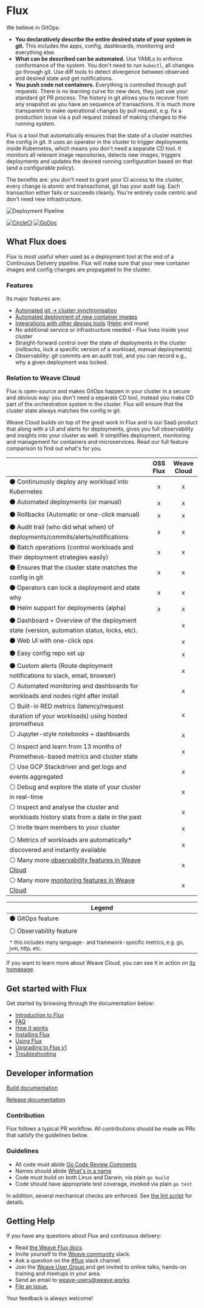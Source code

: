 # Flux

We believe in GitOps:

- **You declaratively describe the entire desired state of your
  system in git.** This includes the apps, config, dashboards,
  monitoring and everything else.
- **What can be described can be automated.** Use YAMLs to enforce
  conformance of the system. You don't need to run `kubectl`, all changes go
  through git. Use diff tools to detect divergence between observed and
  desired state and get notifications.
- **You push code not containers.** Everything is controlled through
  pull requests. There is no learning curve for new devs, they just use
  your standard git PR process. The history in git allows you to recover
  from any snapshot as you have an sequence of transactions. It is much
  more transparent to make operational changes by pull request, e.g.
  fix a production issue via a pull request instead of making changes to
  the running system.

Flux is a tool that automatically ensures that the state of a cluster
matches the config in git. It uses an operator in the cluster to trigger
deployments inside Kubernetes, which means you don't need a separate CD tool.
It monitors all relevant image repositories, detects new images, triggers
deployments and updates the desired running configuration based on that
(and a configurable policy).

The benefits are: you don't need to grant your CI access to the cluster, every
change is atomic and transactional, git has your audit log. Each transaction
either fails or succeeds cleanly. You're entirely code centric and don't need
new infrastructure.

![Deployment Pipeline](site/images/deployment-pipeline.png)

[![CircleCI](https://circleci.com/gh/weaveworks/flux.svg?style=svg)](https://circleci.com/gh/weaveworks/flux)
[![GoDoc](https://godoc.org/github.com/weaveworks/flux?status.svg)](https://godoc.org/github.com/weaveworks/flux)

## What Flux does

Flux is most useful when used as a deployment tool at the end of a
Continuous Delivery pipeline. Flux will make sure that your new
container images and config changes are propagated to the cluster.

### Features

Its major features are:

- [Automated git → cluster synchronisation](/site/introduction.md#automated-git-cluster-synchronisation)
- [Automated deployment of new container images](/site/introduction.md#automated-deployment-of-new-container-images)
- [Integrations with other devops tools](/site/introduction.md#integrations-with-other-devops-tools) ([Helm](/site/helm/helm-integration.md) and more)
- No additional service or infrastructure needed - Flux lives inside your
  cluster
- Straight-forward control over the state of deployments in the
  cluster (rollbacks, lock a specific version of a workload, manual
  deployments)
- Observability: git commits are an audit trail, and you can record
  e.g., why a given deployment was locked.

### Relation to Weave Cloud

Flux is open-source and makes GitOps happen in your cluster in a secure and
obvious way: you don't need a separate CD tool, instead you make CD part of
the orchestration system in the cluster. Flux will ensure that the cluster
state always matches the config in git.

Weave Cloud builds on top of the great work in Flux and is our SaaS product
that along with a UI and alerts for deployments, gives you full
observability and insights into your cluster as well. It simplifies
deployment, monitoring and management for containers and microservices.
Read our full feature comparison to find out what's for you.

|                                                                                                     | OSS Flux | Weave Cloud |
| --------------------------------------------------------------------------------------------------- |:--------:|:-----------:|
| &#x026AB; Continuously deploy any workload into Kubernetes                                          | x        | x           |
| &#x026AB; Automated deployments (or manual)                                                         | x        | x           |
| &#x026AB; Rollbacks (Automatic or one-click manual)                                                 | x        | x           |
| &#x026AB; Audit trail (who did what when) of deployments/commits/alerts/notifications               | x        | x           |
| &#x026AB; Batch operations (control workloads and their deployment strategies easily)               | x        | x           |
| &#x026AB; Ensures that the cluster state matches the config in git                                  | x        | x           |
| &#x026AB; Operators can lock a deployment and state why                                             | x        | x           |
| &#x026AB; Helm support for deployments (alpha)                                                      | x        | x           |
| &#x026AB; Dashboard + Overview of the deployment state (version, automation status, locks, etc).    |          | x           |
| &#x026AB; Web UI with one-click ops                                                                 |          | x           |
| &#x026AB; Easy config repo set up                                                                   |          | x           |
| &#x026AB; Custom alerts (Route deployment notifications to slack, email, browser)                   |          | x           |
| &#x026AA; Automated monitoring and dashboards for workloads and nodes right after install           |          | x           |
| &#x026AA; Built-in RED metrics (latency/request duration of your workloads) using hosted prometheus |          | x           |
| &#x026AA; Jupyter-style notebooks + dashboards                                                      |          | x           |
| &#x026AA; Inspect and learn from 13 months of Prometheus-based metrics and cluster state            |          | x           |
| &#x026AA; Use GCP Stackdriver and get logs and events aggregated                                    |          | x           |
| &#x026AA; Debug and explore the state of your cluster in real-time                                  |          | x           |
| &#x026AA; Inspect and analyse the cluster and workloads history stats from a date in the past       |          | x           |
| &#x026AA; Invite team members to your cluster                                                       |          | x           |
| &#x026AA; Metrics of workloads are automatically* discovered and instantly available                |          | x           |
| &#x026AA; Many more [observability features in Weave Cloud](https://www.weave.works/features/troubleshooting-dashboard/) |          | x           |
| &#x026AA; Many more [monitoring features in Weave Cloud](https://www.weave.works/features/prometheus-monitoring/)        |          | x           |

| Legend                                                                                             |
| -------------------------------------------------------------------------------------------------- |
| &#x026AB; GitOps feature                                                                           |
| &#x026AA; Observability feature                                                                    |
| <sup>* this includes many language- and framework-specific metrics, e.g. go, jvm, http, etc.</sup> |

If you want to learn more about Weave Cloud, you can see it in action on
[its homepage](https://www.weave.works/product/cloud/).

## Get started with Flux

Get started by browsing through the documentation below:

- [Introduction to Flux](/site/introduction.md)
- [FAQ](/site/faq.md)
- [How it works](/site/how-it-works.md)
- [Installing Flux](/site/installing.md)
- [Using Flux](/site/using.md)
- [Upgrading to Flux v1](/site/upgrading-to-1.0.md)
- [Troubleshooting](/site/troubleshooting.md)

## Developer information

[Build documentation](/site/building.md)

[Release documentation](/internal_docs/releasing.md)

### Contribution

Flux follows a typical PR workflow.
All contributions should be made as PRs that satisfy the guidelines below.

### Guidelines

- All code must abide [Go Code Review Comments](https://github.com/golang/go/wiki/CodeReviewComments)
- Names should abide [What's in a name](https://talks.golang.org/2014/names.slide#1)
- Code must build on both Linux and Darwin, via plain `go build`
- Code should have appropriate test coverage, invoked via plain `go test`

In addition, several mechanical checks are enforced.
See [the lint script](/lint) for details.

## <a name="help"></a>Getting Help

If you have any questions about Flux and continuous delivery:

- Read [the Weave Flux docs](https://github.com/weaveworks/flux/tree/master/site).
- Invite yourself to the <a href="https://weaveworks.github.io/community-slack/" target="_blank">Weave community</a> slack.
- Ask a question on the [#flux](https://weave-community.slack.com/messages/flux/) slack channel.
- Join the <a href="https://www.meetup.com/pro/Weave/"> Weave User Group </a> and get invited to online talks, hands-on training and meetups in your area.
- Send an email to <a href="mailto:weave-users@weave.works">weave-users@weave.works</a>
- <a href="https://github.com/weaveworks/flux/issues/new">File an issue.</a>

Your feedback is always welcome!
